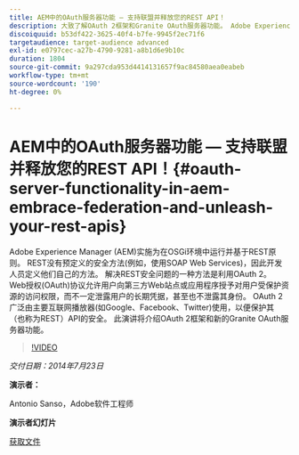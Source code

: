 ```yaml
---
title: AEM中的OAuth服务器功能 — 支持联盟并释放您的REST API！
description: 大致了解OAuth 2框架和Granite OAuth服务器功能。 Adobe Experience Manager (AEM)实施为在OSGi环境中运行并基于REST原则。
discoiquuid: b53df422-3625-40f4-b7fe-9945f2ec71f6
targetaudience: target-audience advanced
exl-id: e0797cec-a27b-4790-9281-a8b1d6e9b10c
duration: 1804
source-git-commit: 9a297cda953d4414131657f9ac84580aea0eabeb
workflow-type: tm+mt
source-wordcount: '190'
ht-degree: 0%

---
```


# AEM中的OAuth服务器功能 — 支持联盟并释放您的REST API！{#oauth-server-functionality-in-aem-embrace-federation-and-unleash-your-rest-apis}

Adobe Experience Manager (AEM)实施为在OSGi环境中运行并基于REST原则。 REST没有预定义的安全方法(例如，使用SOAP Web Services)，因此开发人员定义他们自己的方法。 解决REST安全问题的一种方法是利用OAuth 2。 Web授权(OAuth)协议允许用户向第三方Web站点或应用程序授予对用户受保护资源的访问权限，而不一定泄露用户的长期凭据，甚至也不泄露其身份。 OAuth 2广泛由主要互联网播放器(如Google、Facebook、Twitter)使用，以便保护其（也称为REST）API的安全。 此演讲将介绍OAuth 2框架和新的Granite OAuth服务器功能。

>[!VIDEO](https://video.tv.adobe.com/v/19466/?quality=9)

*交付日期：2014年7月23日*

**演示者：**

Antonio Sanso，Adobe软件工程师

**演示者幻灯片**

[获取文件](assets/oauth-server-functionality-in-aem-7-23-14.pdf)
<!--
[Get back to the Overview](https://helpx.adobe.com/cn/experience-manager/kt/eseminars/gems/aem-index.html)
-->

